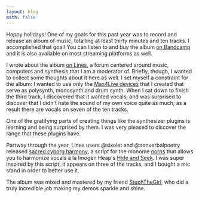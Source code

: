 ```yaml
---
layout: blog
math: false
---
```

Happy holidays!
One of my goals for this past year was to record and release
an album of music,
totalling at least thirty minutes
and ten tracks.
I accomplished that goal!
You can listen to and buy the album [on Bandcamp](https://alanza.bandcamp.com/album/learning-to-run)
and it is also available on most streaming platforms as well.

I wrote about the album [on Lines](https://llllllll.co/t/alanza-learning-to-run),
a forum centered around music, computers and synthesis that I am a moderator of.
Briefly, though, I wanted to collect some thoughts about it here as well.
I set myself a constraint for the album:
I wanted to use only the [Max4Live devices](https://github.com/ryleelyman/bitters-max) that I created
that serve as polysynth, monosynth and drum synth.
When I sat down to finish the third track,
I discovered that it wanted vocals,
and was surprised to discover that I didn't hate the sound of my own voice
quite as much;
as a result there are vocals on seven of the ten tracks.

One of the gratifying parts of creating things like the synthesizer plugins
is learning and being surprised by them.
I was very pleased to discover the range that these plugins have.

Partway through the year, Lines users @sixolet and @nonverbalpoetry
released [sacred cyborg harmony](https://llllllll.co/t/sacred-cyborg-harmony),
a script for the monome [norns](https://monome.org/norns)
that allows you to harmonize vocals à la Imogen Heap's [Hide and Seek](https://www.youtube.com/watch?v=UYIAfiVGluk).
I was super inspired by this script; it appears on three of the tracks,
and I bought a mic stand in order to better use it.

The album was mixed and mastered by my friend [StephTheGirl](https://stephthegirl.bandcamp.com),
who did a truly incredible job
making my demos sparkle and shine.
